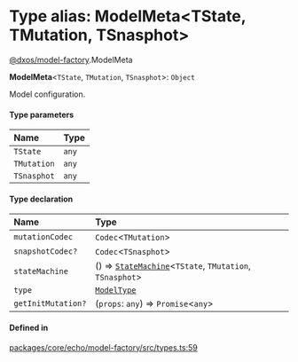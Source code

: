 # Type alias: ModelMeta<TState, TMutation, TSnasphot\>

[@dxos/model-factory](../modules/dxos_model_factory.md).ModelMeta

 **ModelMeta**<`TState`, `TMutation`, `TSnasphot`\>: `Object`

Model configuration.

#### Type parameters

| Name | Type |
| :------ | :------ |
| `TState` | `any` |
| `TMutation` | `any` |
| `TSnasphot` | `any` |

#### Type declaration

| Name | Type |
| :------ | :------ |
| `mutationCodec` | `Codec`<`TMutation`\> |
| `snapshotCodec?` | `Codec`<`TSnasphot`\> |
| `stateMachine` | () => [`StateMachine`](../interfaces/dxos_model_factory.StateMachine.md)<`TState`, `TMutation`, `TSnasphot`\> |
| `type` | [`ModelType`](dxos_model_factory.ModelType.md) |
| `getInitMutation?` | (`props`: `any`) => `Promise`<`any`\> |

#### Defined in

[packages/core/echo/model-factory/src/types.ts:59](https://github.com/dxos/dxos/blob/main/packages/core/echo/model-factory/src/types.ts#L59)
